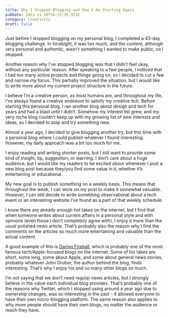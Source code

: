 ```yaml
---
title: Why I Stopped Blogging and How I Am Starting Again
pubDate: 2023-11-10T16:13:35.973Z
category: Creativity
draft: false
---
```


Just before I stopped blogging on my personal blog, I completed a 43-day blogging challenge. In hindsight, it was too much, and the content, although very personal and authentic, wasn’t something I wanted to make public, so I stopped.

Another reason why I’ve stopped blogging was that I didn’t feel okay, without any particular reason. After speaking to a few people, I noticed that I had too many active projects and things going on, so I decided to cut a few and narrow my focus. This partially improved the situation, but I would like to write more about my current project structure in the future.

I believe I’m a creative person, as most humans are, and throughout my life, I’ve always found a creative endeavor to satisfy my creative itch. Before starting this personal blog, I ran another blog about design and tech for years and had a blast until I didn’t. Somehow my interest list grew, and my very niche blog couldn’t keep up with my growing list of new interests and ideas, so I decided to stop and try something new.

Almost a year ago, I decided to give blogging another try, but this time with a personal blog where I could publish whatever I found interesting. However, my daily approach was a bit too much for me.

I enjoy reading and writing shorter posts, but I still want to provide some kind of insight, tip, suggestion, or learning. I don’t care about a huge audience, but I would like my readers to be excited about whenever I post a new blog post because they/you find some value in it, whether it’s entertaining or educational.

My new goal is to publish something on a weekly basis. This means that throughout the week, I can work on my post to make it somewhat valuable. However, I can still decide to write something observational about a tech event or an interesting website I’ve found as a part of that weekly schedule.

I know there are already enough hot takes on the internet, but I find that when someone writes about current affairs in a personal style and with opinions (even those I don’t completely agree with), I enjoy it more than the usual polished news article. That’s probably also the reason why I find the comments on the articles so much more entertaining and valuable than the actual content.

A good example of this is [Daring Fireball](https://daringfireball.net/), which is probably one of the most famous tech/Apple-focused blogs on the internet. Some of his takes are short, some long, some about Apple, and some about general news stories, probably whatever John Gruber, the author behind the blog, finds interesting. That’s why I enjoy his and so many other blogs so much.

I’m not saying that we don’t need regular news articles, but I strongly believe in the value each individual blog provides. That’s probably one of the reasons why Twitter, which I stopped using around a year ago due to ownership changes, was so interesting in the past - it allowed everyone to have their own micro-blogging platform. The same reason also applies to why more people should have their own blogs, no matter the audience or reach they have.
